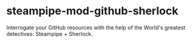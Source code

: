 # steampipe-mod-github-sherlock
Interrogate your GitHub resources with the help of the World's greatest detectives: Steampipe + Sherlock.
